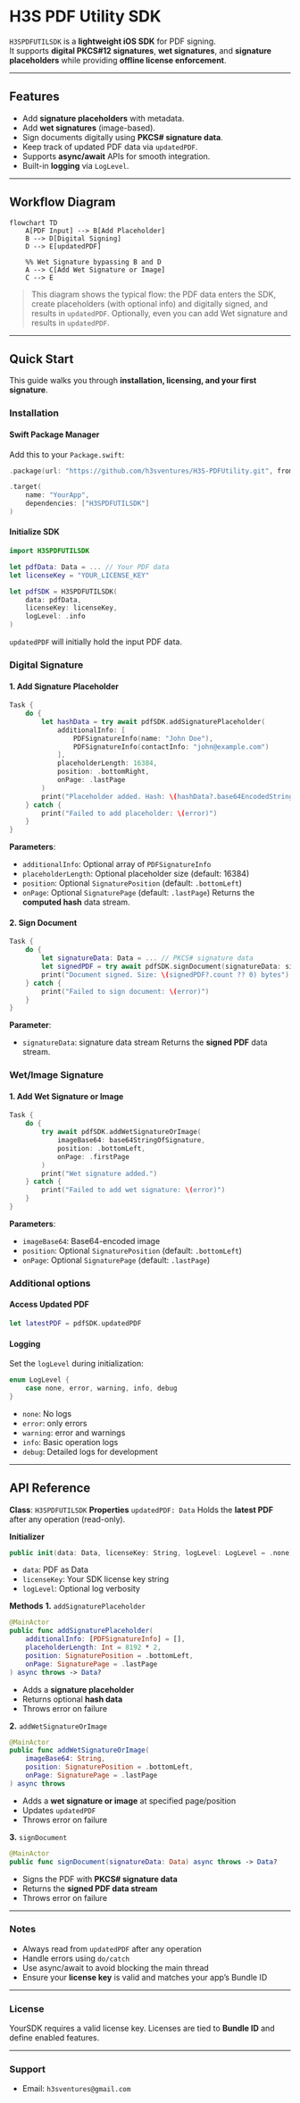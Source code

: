 # H3S PDF Utility SDK

`H3SPDFUTILSDK` is a **lightweight iOS SDK** for PDF signing.  
It supports **digital PKCS#12 signatures**, **wet signatures**, and **signature placeholders** while providing **offline license enforcement**.

---
## Features
- Add **signature placeholders** with metadata.  
- Add **wet signatures** (image-based).  
- Sign documents digitally using **PKCS# signature data**.  
- Keep track of updated PDF data via `updatedPDF`.  
- Supports **async/await** APIs for smooth integration.  
- Built-in **logging** via `LogLevel`.  
---
## Workflow Diagram
```mermaid
flowchart TD
    A[PDF Input] --> B[Add Placeholder]
    B --> D[Digital Signing]
    D --> E[updatedPDF]

    %% Wet Signature bypassing B and D
    A --> C[Add Wet Signature or Image]
    C --> E
```

> This diagram shows the typical flow: the PDF data enters the SDK, create placeholders (with optional info) and digitally signed, and results in `updatedPDF`. Optionally, even you can add Wet signature and results in `updatedPDF`.
---
## Quick Start
This guide walks you through **installation, licensing, and your first signature**.

### Installation
#### Swift Package Manager
Add this to your `Package.swift`:

```swift
.package(url: "https://github.com/h3sventures/H3S-PDFUtility.git", from: "1.0.0")

.target(
    name: "YourApp",
    dependencies: ["H3SPDFUTILSDK"]
)
```
#### Initialize SDK
```swift
import H3SPDFUTILSDK

let pdfData: Data = ... // Your PDF data
let licenseKey = "YOUR_LICENSE_KEY"

let pdfSDK = H3SPDFUTILSDK(
    data: pdfData,
    licenseKey: licenseKey,
    logLevel: .info
)
```
`updatedPDF` will initially hold the input PDF data.

### Digital Signature
#### 1. Add Signature Placeholder
```swift
Task {
    do {
        let hashData = try await pdfSDK.addSignaturePlaceholder(
            additionalInfo: [
                PDFSignatureInfo(name: "John Doe"),
                PDFSignatureInfo(contactInfo: "john@example.com")
            ],
            placeholderLength: 16384,
            position: .bottomRight,
            onPage: .lastPage
        )
        print("Placeholder added. Hash: \(hashData?.base64EncodedString() ?? "N/A")")
    } catch {
        print("Failed to add placeholder: \(error)")
    }
}
```
**Parameters**:
- `additionalInfo`: Optional array of `PDFSignatureInfo`
- `placeholderLength`: Optional placeholder size (default: 16384)
- `position`: Optional `SignaturePosition` (default: `.bottomLeft`)
- `onPage`: Optional `SignaturePage` (default: `.lastPage`)
Returns the **computed hash** data stream.

#### 2. Sign Document
```swift
Task {
    do {
        let signatureData: Data = ... // PKCS# signature data
        let signedPDF = try await pdfSDK.signDocument(signatureData: signatureData)
        print("Document signed. Size: \(signedPDF?.count ?? 0) bytes")
    } catch {
        print("Failed to sign document: \(error)")
    }
}
```
**Parameter**: 
- `signatureData`: signature data stream
Returns the **signed PDF** data stream.

### Wet/Image Signature
#### 1. Add Wet Signature or Image
```swift
Task {
    do {
        try await pdfSDK.addWetSignatureOrImage(
            imageBase64: base64StringOfSignature,
            position: .bottomLeft,
            onPage: .firstPage
        )
        print("Wet signature added.")
    } catch {
        print("Failed to add wet signature: \(error)")
    }
}
```
**Parameters**:
- `imageBase64`: Base64-encoded image
- `position`: Optional `SignaturePosition` (default: `.bottomLeft`)
- `onPage`: Optional `SignaturePage` (default: `.lastPage`)

### Additional options
#### Access Updated PDF
```swift
let latestPDF = pdfSDK.updatedPDF
```

#### Logging
Set the `logLevel` during initialization:
```swift
enum LogLevel {
    case none, error, warning, info, debug
}
```
- `none`: No logs
- `error`: only errors
- `warning`: error and warnings
- `info`: Basic operation logs
- `debug`: Detailed logs for development

---
## API Reference

**Class**: `H3SPDFUTILSDK`
**Properties**
`updatedPDF: Data`
Holds the **latest PDF** after any operation (read-only).

**Initializer**
```swift
public init(data: Data, licenseKey: String, logLevel: LogLevel = .none)
```
- `data`: PDF as Data
- `licenseKey`: Your SDK license key string
- `logLevel`: Optional log verbosity

**Methods**
**1.** `addSignaturePlaceholder`
```swift
@MainActor
public func addSignaturePlaceholder(
    additionalInfo: [PDFSignatureInfo] = [],
    placeholderLength: Int = 8192 * 2,
    position: SignaturePosition = .bottomLeft,
    onPage: SignaturePage = .lastPage
) async throws -> Data?
```
- Adds a **signature placeholder**
- Returns optional **hash data**
- Throws error on failure

**2.** `addWetSignatureOrImage`
```swift
@MainActor
public func addWetSignatureOrImage(
    imageBase64: String,
    position: SignaturePosition = .bottomLeft,
    onPage: SignaturePage = .lastPage
) async throws
```
- Adds a **wet signature or image** at specified page/position
- Updates `updatedPDF`
- Throws error on failure

**3.** `signDocument`
```swift
@MainActor
public func signDocument(signatureData: Data) async throws -> Data?
```
- Signs the PDF with **PKCS# signature data**
- Returns the **signed PDF data stream**
- Throws error on failure
---
### Notes
- Always read from `updatedPDF` after any operation
- Handle errors using `do/catch`
- Use async/await to avoid blocking the main thread
- Ensure your **license key** is valid and matches your app’s Bundle ID
---
### License
YourSDK requires a valid license key. Licenses are tied to **Bundle ID** and define enabled features.

---
### Support
- Email: `h3sventures@gmail.com`